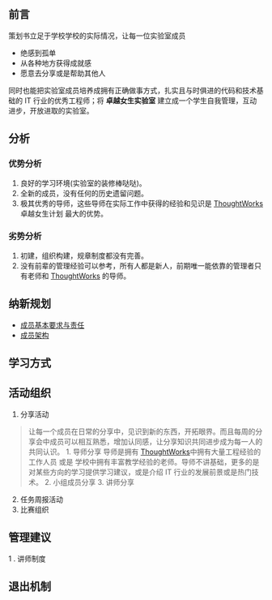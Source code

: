 ## 前言
   策划书立足于学校学校的实际情况，让每一位实验室成员
   - 绝感到孤单
   - 从各种地方获得成就感
   - 愿意去分享或是帮助其他人
    
同时也能把实验室成员培养成拥有正确做事方式，扎实且与时俱进的代码和技术基础的 
IT 行业的优秀工程师；将 **卓越女生实验室** 建立成一个学生自我管理，互动进步，开放进取的实验室。

## 分析

### 优势分析
 1. 良好的学习环境(实验室的装修棒哒哒)。
 2. 全新的成员，没有任何的历史遗留问题。
 3. 极其优秀的导师，这些导师在实际工作中获得的经验和见识是 [ThoughtWorks](https://www.thoughtworks.com/ "西安顶尖的 IT 公司") 卓越女生计划  最大的优势。
 
### 劣势分析
 1. 初建，组织构建，规章制度都没有完善。
 2. 没有前辈的管理经验可以参考，所有人都是新人，前期唯一能依靠的管理者只有老师和
[ThoughtWorks](https://www.thoughtworks.com/ "请收下我吧") 的导师。

## 纳新规划

- [成员基本要求与责任](./member_request.md)
- [成员架构](./member_Architecture.md)

## 学习方式


## 活动组织
 1. 分享活动
 
 > 让每一个成员在日常的分享中，见识到新的东西，开拓眼界。而且每周的分享会中成员可以相互熟悉，增加认同感，让分享知识共同进步成为每一人的共同认识。
    1. 导师分享
       导师是拥有 [ThoughtWorks](https://www.thoughtworks.com/ "请收下我吧")中拥有大量工程经验的工作人员 或是 学校中拥有丰富教学经验的老师。导师不讲基础，更多的是对某些方向的学习提供学习建议，或是介绍 IT 行业的发展前景或是热门技术。
    2. 小组成员分享
    3. 讲师分享
    
2. 任务周报活动
3. 比赛组织

## 管理建议
 1 . 讲师制度
## 退出机制


 


 


